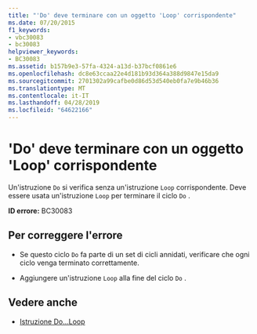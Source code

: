 ```yaml
---
title: "'Do' deve terminare con un oggetto 'Loop' corrispondente"
ms.date: 07/20/2015
f1_keywords:
- vbc30083
- bc30083
helpviewer_keywords:
- BC30083
ms.assetid: b157b9e3-57fa-4324-a13d-b37bcf0861e6
ms.openlocfilehash: dc8e63ccaa22e4d181b93d364a388d9847e15da9
ms.sourcegitcommit: 2701302a99cafbe0d86d53d540eb0fa7e9b46b36
ms.translationtype: MT
ms.contentlocale: it-IT
ms.lasthandoff: 04/28/2019
ms.locfileid: "64622166"
---
```

# <a name="do-must-end-with-a-matching-loop"></a>'Do' deve terminare con un oggetto 'Loop' corrispondente
Un'istruzione `Do` si verifica senza un'istruzione `Loop` corrispondente. Deve essere usata un'istruzione `Loop` per terminare il ciclo `Do` .  
  
 **ID errore:** BC30083  
  
## <a name="to-correct-this-error"></a>Per correggere l'errore  
  
- Se questo ciclo `Do` fa parte di un set di cicli annidati, verificare che ogni ciclo venga terminato correttamente.  
  
- Aggiungere un'istruzione `Loop` alla fine del ciclo `Do` .  
  
## <a name="see-also"></a>Vedere anche

- [Istruzione Do...Loop](../../visual-basic/language-reference/statements/do-loop-statement.md)

